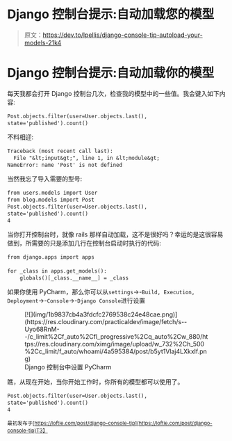 # Django 控制台提示:自动加载您的模型

> 原文：<https://dev.to/lpellis/django-console-tip-autoload-your-models-21k4>

# Django 控制台提示:自动加载你的模型

每天我都会打开 Django 控制台几次，检查我的模型中的一些值。我会键入如下内容:

```
Post.objects.filter(user=User.objects.last(), state='published').count() 
```

不料相迎:

```
Traceback (most recent call last):
  File "&lt;input&gt;", line 1, in &lt;module&gt;
NameError: name 'Post' is not defined 
```

当然我忘了导入需要的型号:

```
from users.models import User
from blog.models import Post
Post.objects.filter(user=User.objects.last(), state='published').count()
4 
```

当你打开控制台时，就像 rails 那样自动加载，这不是很好吗？幸运的是这很容易做到，所需要的只是添加几行在控制台启动时执行的代码:

```
from django.apps import apps

for _class in apps.get_models():
    globals()[_class.__name__] = _class 
```

如果你使用 PyCharm，那么你可以从`settings`->-`Build, Execution, Deployment`->-`Console`->-`Django Console`进行设置

<figure>[![](img/1b9837cb4a3fdcfc2769538c24e48cae.png)](https://res.cloudinary.com/practicaldev/image/fetch/s--Uyo68RnM--/c_limit%2Cf_auto%2Cfl_progressive%2Cq_auto%2Cw_880/https://res.cloudinary.com/ximg/image/upload/w_732%2Ch_500%2Cc_limit/f_auto/whoami/4a595384/post/b5yt1Vlaj4LXkxIf.png) 

<figcaption>Django 控制台中设置 PyCharm</figcaption>

</figure>

瞧，从现在开始，当你开始工作时，你所有的模型都可以使用了。

```
Post.objects.filter(user=User.objects.last(), state='published').count()
4 
```

<small>最初发布于[https://loftie.com/post/django-console-tip](https://loftie.com/post/django-console-tip)T3】</small>